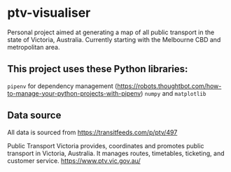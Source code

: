 # ptv-visualiser
Personal project aimed at generating a map of all public transport in the state of Victoria, Australia. Currently starting with the Melbourne CBD and metropolitan area.

## This project uses these Python libraries:
`pipenv` for dependency management (https://robots.thoughtbot.com/how-to-manage-your-python-projects-with-pipenv)
`numpy` and `matplotlib`

## Data source
All data is sourced from https://transitfeeds.com/p/ptv/497

Public Transport Victoria provides, coordinates and promotes public transport in Victoria, Australia. It manages routes, timetables, ticketing, and customer service. https://www.ptv.vic.gov.au/
